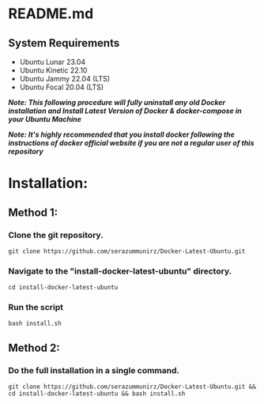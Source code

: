 # README.md

## System Requirements

* Ubuntu Lunar 23.04
* Ubuntu Kinetic 22.10
* Ubuntu Jammy 22.04 (LTS)
* Ubuntu Focal 20.04 (LTS)

***Note: This following procedure will fully uninstall any old Docker installation and Install Latest Version of Docker & docker-compose in your Ubuntu Machine***

***Note: It's highly recommended that you install docker following the instructions of docker official website if you are not a regular user of this repository***

# Installation:

## Method 1:

### Clone the git repository.

```
git clone https://github.com/serazummunirz/Docker-Latest-Ubuntu.git
```

### Navigate to the "install-docker-latest-ubuntu" directory.

```
cd install-docker-latest-ubuntu
```

### Run the script

```
bash install.sh
```

## Method 2:

### Do the full installation in a single command.

```
git clone https://github.com/serazummunirz/Docker-Latest-Ubuntu.git && cd install-docker-latest-ubuntu && bash install.sh
```